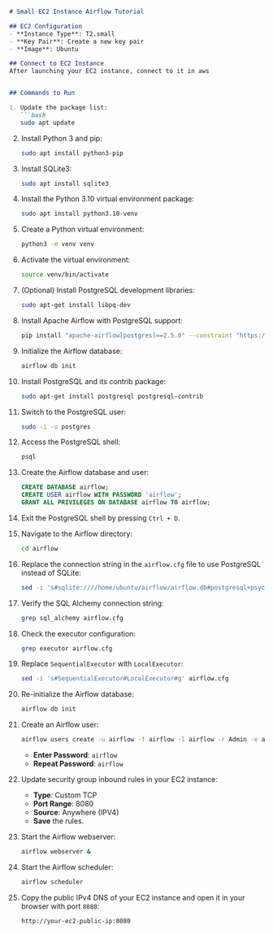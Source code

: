 ```markdown
# Small EC2 Instance Airflow Tutorial

## EC2 Configuration
- **Instance Type**: T2.small
- **Key Pair**: Create a new key pair
- **Image**: Ubuntu

## Connect to EC2 Instance
After launching your EC2 instance, connect to it in aws


## Commands to Run

1. Update the package list:
   ```bash
   sudo apt update
   ```

2. Install Python 3 and pip:
   ```bash
   sudo apt install python3-pip
   ```

3. Install SQLite3:
   ```bash
   sudo apt install sqlite3
   ```

4. Install the Python 3.10 virtual environment package:
   ```bash
   sudo apt install python3.10-venv
   ```

5. Create a Python virtual environment:
   ```bash
   python3 -m venv venv
   ```

6. Activate the virtual environment:
   ```bash
   source venv/bin/activate
   ```

7. (Optional) Install PostgreSQL development libraries:
   ```bash
   sudo apt-get install libpq-dev
   ```

8. Install Apache Airflow with PostgreSQL support:
   ```bash
   pip install "apache-airflow[postgres]==2.5.0" --constraint "https://raw.githubusercontent.com/apache/airflow/constraints-2.5.0/constraints-3.7.txt"
   ```

9. Initialize the Airflow database:
   ```bash
   airflow db init
   ```

10. Install PostgreSQL and its contrib package:
    ```bash
    sudo apt-get install postgresql postgresql-contrib
    ```

11. Switch to the PostgreSQL user:
    ```bash
    sudo -i -u postgres
    ```

12. Access the PostgreSQL shell:
    ```bash
    psql
    ```

13. Create the Airflow database and user:
    ```sql
    CREATE DATABASE airflow;
    CREATE USER airflow WITH PASSWORD 'airflow';
    GRANT ALL PRIVILEGES ON DATABASE airflow TO airflow;
    ```

14. Exit the PostgreSQL shell by pressing `Ctrl + D`.

15. Navigate to the Airflow directory:
    ```bash
    cd airflow
    ```

16. Replace the connection string in the `airflow.cfg` file to use PostgreSQL instead of SQLite:
    ```bash
    sed -i 's#sqlite:////home/ubuntu/airflow/airflow.db#postgresql+psycopg2://airflow:airflow@localhost/airflow#g' airflow.cfg
    ```

17. Verify the SQL Alchemy connection string:
    ```bash
    grep sql_alchemy airflow.cfg
    ```

18. Check the executor configuration:
    ```bash
    grep executor airflow.cfg
    ```

19. Replace `SequentialExecutor` with `LocalExecutor`:
    ```bash
    sed -i 's#SequentialExecutor#LocalExecutor#g' airflow.cfg
    ```

20. Re-initialize the Airflow database:
    ```bash
    airflow db init
    ```

21. Create an Airflow user:
    ```bash
    airflow users create -u airflow -f airflow -l airflow -r Admin -e airflow@gmail.com
    ```
    - **Enter Password**: `airflow`
    - **Repeat Password**: `airflow`

22. Update security group inbound rules in your EC2 instance:
    - **Type**: Custom TCP
    - **Port Range**: 8080
    - **Source**: Anywhere (IPV4)
    - **Save** the rules.

23. Start the Airflow webserver:
    ```bash
    airflow webserver &
    ```

24. Start the Airflow scheduler:
    ```bash
    airflow scheduler
    ```

25. Copy the public IPv4 DNS of your EC2 instance and open it in your browser with port `8080`:
    ```text
    http://your-ec2-public-ip:8080
    ```
